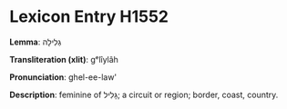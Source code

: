 # Lexicon Entry H1552

**Lemma**: גְלִילָה

**Transliteration (xlit)**: gᵉlîylâh

**Pronunciation**: ghel-ee-law'

**Description**:
feminine of גָּלִיל; a circuit or region; border, coast, country.
